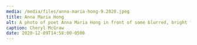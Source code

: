 ```yaml
---
media: /media/files/anna-maria-hong-9.2020.jpeg
title: Anna Maria Hong
alt: A photo of poet Anna Maria Hong in front of some blurred, bright foliage.
caption: Cheryl McGraw
date: 2020-12-09T14:58:00-0500
---
```

